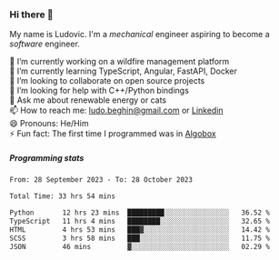 ### Hi there 👋

My name is Ludovic. I'm a *mechanical* engineer aspiring to become a *software* engineer.

 🔭 I’m currently working on a wildfire management platform<br/>
 🌱 I’m currently learning TypeScript, Angular, FastAPI, Docker<br/>
 👯 I’m looking to collaborate on open source projects<br/>
 🤔 I’m looking for help with C++/Python bindings<br/>
 💬 Ask me about renewable energy or cats<br/>
 📫 How to reach me: ludo.beghin@gmail.com or [Linkedin](https://www.linkedin.com/in/ludovic-beghin/)<br/>
 😄 Pronouns: He/Him<br/>
 ⚡ Fun fact: The first time I programmed was in [Algobox](https://fr.wikipedia.org/wiki/Algobox)<br/>

##### Programming stats
<!--START_SECTION:waka-->

```txt
From: 28 September 2023 - To: 28 October 2023

Total Time: 33 hrs 54 mins

Python       12 hrs 23 mins  █████████░░░░░░░░░░░░░░░░   36.52 %
TypeScript   11 hrs 4 mins   ████████░░░░░░░░░░░░░░░░░   32.65 %
HTML         4 hrs 53 mins   ███▓░░░░░░░░░░░░░░░░░░░░░   14.42 %
SCSS         3 hrs 58 mins   ███░░░░░░░░░░░░░░░░░░░░░░   11.75 %
JSON         46 mins         ▓░░░░░░░░░░░░░░░░░░░░░░░░   02.29 %
```

<!--END_SECTION:waka-->
